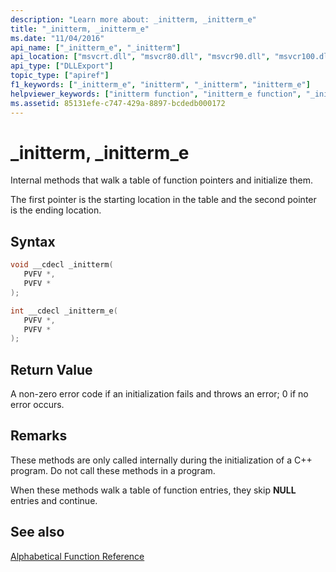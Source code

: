 ```yaml
---
description: "Learn more about: _initterm, _initterm_e"
title: "_initterm, _initterm_e"
ms.date: "11/04/2016"
api_name: ["_initterm_e", "_initterm"]
api_location: ["msvcrt.dll", "msvcr80.dll", "msvcr90.dll", "msvcr100.dll", "msvcr100_clr0400.dll", "msvcr110.dll", "msvcr110_clr0400.dll", "msvcr120.dll", "msvcr120_clr0400.dll", "ucrtbase.dll", "api-ms-win-crt-runtime-l1-1-0.dll"]
api_type: ["DLLExport"]
topic_type: ["apiref"]
f1_keywords: ["_initterm_e", "initterm", "_initterm", "initterm_e"]
helpviewer_keywords: ["initterm function", "initterm_e function", "_initterm function", "_initterm_e function"]
ms.assetid: 85131efe-c747-429a-8897-bcdedb000172
---
```

# _initterm, _initterm_e

Internal methods that walk a table of function pointers and initialize them.

The first pointer is the starting location in the table and the second pointer is the ending location.

## Syntax

```C
void __cdecl _initterm(
   PVFV *,
   PVFV *
);

int __cdecl _initterm_e(
   PVFV *,
   PVFV *
);
```

## Return Value

A non-zero error code if an initialization fails and throws an error; 0 if no error occurs.

## Remarks

These methods are only called internally during the initialization of a C++ program. Do not call these methods in a program.

When these methods walk a table of function entries, they skip **NULL** entries and continue.

## See also

[Alphabetical Function Reference](crt-alphabetical-function-reference.md)<br/>
